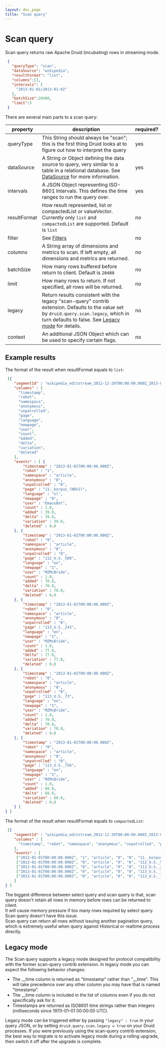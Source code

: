 ```yaml
---
layout: doc_page
title: "Scan query"
---
```


<!--
  ~ Licensed to the Apache Software Foundation (ASF) under one
  ~ or more contributor license agreements.  See the NOTICE file
  ~ distributed with this work for additional information
  ~ regarding copyright ownership.  The ASF licenses this file
  ~ to you under the Apache License, Version 2.0 (the
  ~ "License"); you may not use this file except in compliance
  ~ with the License.  You may obtain a copy of the License at
  ~
  ~   http://www.apache.org/licenses/LICENSE-2.0
  ~
  ~ Unless required by applicable law or agreed to in writing,
  ~ software distributed under the License is distributed on an
  ~ "AS IS" BASIS, WITHOUT WARRANTIES OR CONDITIONS OF ANY
  ~ KIND, either express or implied.  See the License for the
  ~ specific language governing permissions and limitations
  ~ under the License.
  -->

# Scan query

Scan query returns raw Apache Druid (incubating) rows in streaming mode.

```json
 {
   "queryType": "scan",
   "dataSource": "wikipedia",
   "resultFormat": "list",
   "columns":[],
   "intervals": [
     "2013-01-01/2013-01-02"
   ],
   "batchSize":20480,
   "limit":5
 }
```

There are several main parts to a scan query:

|property|description|required?|
|--------|-----------|---------|
|queryType|This String should always be "scan"; this is the first thing Druid looks at to figure out how to interpret the query|yes|
|dataSource|A String or Object defining the data source to query, very similar to a table in a relational database. See [DataSource](../querying/datasource.html) for more information.|yes|
|intervals|A JSON Object representing ISO-8601 Intervals. This defines the time ranges to run the query over.|yes|
|resultFormat|How result represented, list or compactedList or valueVector. Currently only `list` and `compactedList` are supported. Default is `list`|no|
|filter|See [Filters](../querying/filters.html)|no|
|columns|A String array of dimensions and metrics to scan. If left empty, all dimensions and metrics are returned.|no|
|batchSize|How many rows buffered before return to client. Default is `20480`|no|
|limit|How many rows to return. If not specified, all rows will be returned.|no|
|legacy|Return results consistent with the legacy "scan-query" contrib extension. Defaults to the value set by `druid.query.scan.legacy`, which in turn defaults to false. See [Legacy mode](#legacy-mode) for details.|no|
|context|An additional JSON Object which can be used to specify certain flags.|no|

## Example results

The format of the result when resultFormat equals to `list`:

```json
 [{
    "segmentId" : "wikipedia_editstream_2012-12-29T00:00:00.000Z_2013-01-10T08:00:00.000Z_2013-01-10T08:13:47.830Z_v9",
    "columns" : [
      "timestamp",
      "robot",
      "namespace",
      "anonymous",
      "unpatrolled",
      "page",
      "language",
      "newpage",
      "user",
      "count",
      "added",
      "delta",
      "variation",
      "deleted"
    ],
    "events" : [ {
        "timestamp" : "2013-01-01T00:00:00.000Z",
        "robot" : "1",
        "namespace" : "article",
        "anonymous" : "0",
        "unpatrolled" : "0",
        "page" : "11._korpus_(NOVJ)",
        "language" : "sl",
        "newpage" : "0",
        "user" : "EmausBot",
        "count" : 1.0,
        "added" : 39.0,
        "delta" : 39.0,
        "variation" : 39.0,
        "deleted" : 0.0
    }, {
        "timestamp" : "2013-01-01T00:00:00.000Z",
        "robot" : "0",
        "namespace" : "article",
        "anonymous" : "0",
        "unpatrolled" : "0",
        "page" : "112_U.S._580",
        "language" : "en",
        "newpage" : "1",
        "user" : "MZMcBride",
        "count" : 1.0,
        "added" : 70.0,
        "delta" : 70.0,
        "variation" : 70.0,
        "deleted" : 0.0
    }, {
        "timestamp" : "2013-01-01T00:00:00.000Z",
        "robot" : "0",
        "namespace" : "article",
        "anonymous" : "0",
        "unpatrolled" : "0",
        "page" : "113_U.S._243",
        "language" : "en",
        "newpage" : "1",
        "user" : "MZMcBride",
        "count" : 1.0,
        "added" : 77.0,
        "delta" : 77.0,
        "variation" : 77.0,
        "deleted" : 0.0
    }, {
        "timestamp" : "2013-01-01T00:00:00.000Z",
        "robot" : "0",
        "namespace" : "article",
        "anonymous" : "0",
        "unpatrolled" : "0",
        "page" : "113_U.S._73",
        "language" : "en",
        "newpage" : "1",
        "user" : "MZMcBride",
        "count" : 1.0,
        "added" : 70.0,
        "delta" : 70.0,
        "variation" : 70.0,
        "deleted" : 0.0
    }, {
        "timestamp" : "2013-01-01T00:00:00.000Z",
        "robot" : "0",
        "namespace" : "article",
        "anonymous" : "0",
        "unpatrolled" : "0",
        "page" : "113_U.S._756",
        "language" : "en",
        "newpage" : "1",
        "user" : "MZMcBride",
        "count" : 1.0,
        "added" : 68.0,
        "delta" : 68.0,
        "variation" : 68.0,
        "deleted" : 0.0
    } ]
} ]
```

The format of the result when resultFormat equals to `compactedList`:

```json
 [{
    "segmentId" : "wikipedia_editstream_2012-12-29T00:00:00.000Z_2013-01-10T08:00:00.000Z_2013-01-10T08:13:47.830Z_v9",
    "columns" : [
      "timestamp", "robot", "namespace", "anonymous", "unpatrolled", "page", "language", "newpage", "user", "count", "added", "delta", "variation", "deleted"
    ],
    "events" : [
     ["2013-01-01T00:00:00.000Z", "1", "article", "0", "0", "11._korpus_(NOVJ)", "sl", "0", "EmausBot", 1.0, 39.0, 39.0, 39.0, 0.0],
     ["2013-01-01T00:00:00.000Z", "0", "article", "0", "0", "112_U.S._580", "en", "1", "MZMcBride", 1.0, 70.0, 70.0, 70.0, 0.0],
     ["2013-01-01T00:00:00.000Z", "0", "article", "0", "0", "113_U.S._243", "en", "1", "MZMcBride", 1.0, 77.0, 77.0, 77.0, 0.0],
     ["2013-01-01T00:00:00.000Z", "0", "article", "0", "0", "113_U.S._73", "en", "1", "MZMcBride", 1.0, 70.0, 70.0, 70.0, 0.0],
     ["2013-01-01T00:00:00.000Z", "0", "article", "0", "0", "113_U.S._756", "en", "1", "MZMcBride", 1.0, 68.0, 68.0, 68.0, 0.0]
    ]
} ]
```

The biggest difference between select query and scan query is that, scan query doesn't retain all rows in memory before rows can be returned to client.  
It will cause memory pressure if too many rows required by select query.  
Scan query doesn't have this issue.  
Scan query can return all rows without issuing another pagination query, which is extremely useful when query against Historical or realtime process directly.

## Legacy mode

The Scan query supports a legacy mode designed for protocol compatibility with the former scan-query contrib extension.
In legacy mode you can expect the following behavior changes:

- The __time column is returned as "timestamp" rather than "__time". This will take precedence over any other column
you may have that is named "timestamp".
- The __time column is included in the list of columns even if you do not specifically ask for it.
- Timestamps are returned as ISO8601 time strings rather than integers (milliseconds since 1970-01-01 00:00:00 UTC).

Legacy mode can be triggered either by passing `"legacy" : true` in your query JSON, or by setting
`druid.query.scan.legacy = true` on your Druid processes. If you were previously using the scan-query contrib extension,
the best way to migrate is to activate legacy mode during a rolling upgrade, then switch it off after the upgrade
is complete.
